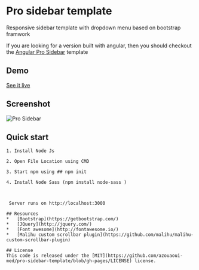 
 # Pro sidebar template

Responsive sidebar template with dropdown menu based on bootstrap framwork

If you are looking for a version built with angular, then you should checkout the [Angular Pro Sidebar](https://github.com/azouaoui-med/angular-pro-sidebar) template

## Demo

[See it live](https://azouaoui-med.github.io/pro-sidebar-template/src)

## Screenshot

![Pro Sidebar](https://user-images.githubusercontent.com/25878302/57788668-c5fb5400-7737-11e9-91b7-7fd02703774c.png)

## Quick start

```
1. Install Node Js

2. Open File Location using CMD 

3. Start npm using ## npm init 

4. Install Node Sass (npm install node-sass )



 Server runs on http://localhost:3000

## Resources
*   [Bootstrap](https://getbootstrap.com/)
*   [JQuery](http://jquery.com/)
*   [Font awesome](http://fontawesome.io/)
*   [Malihu custom scrollbar plugin](https://github.com/malihu/malihu-custom-scrollbar-plugin)

## License
This code is released under the [MIT](https://github.com/azouaoui-med/pro-sidebar-template/blob/gh-pages/LICENSE) license.

